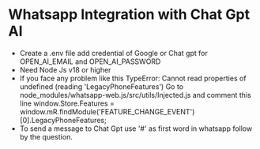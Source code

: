 <h1> Whatsapp Integration with Chat Gpt AI </h1>

<ul> 
<li> Create a .env file add credential of Google or Chat gpt for OPEN_AI_EMAIL and OPEN_AI_PASSWORD </li>
<li> Need Node Js v18 or higher </li>
<li> If you face any problem like this<span >  TypeError: Cannot read properties of undefined (reading 'LegacyPhoneFeatures') </span> Go to node_modules/whatsapp-web.js/src/utils/Injected.js and comment this line <span> window.Store.Features = window.mR.findModule('FEATURE_CHANGE_EVENT')[0].LegacyPhoneFeatures; </span> </li>
<li> To send a message to Chat Gpt use '#' as first word in whatsapp follow by the question.</li>
</ul>

